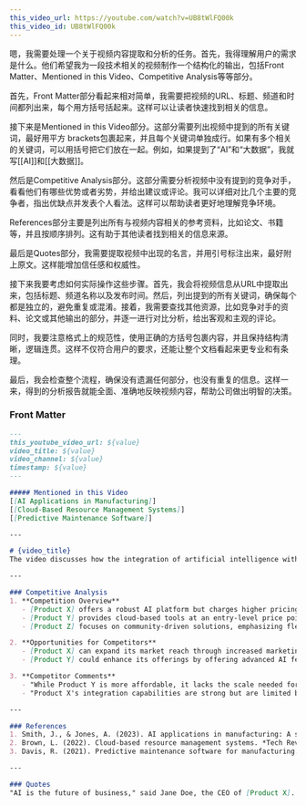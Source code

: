 ```yaml
---
this_video_url: https://youtube.com/watch?v=UB8tWlFQ00k
this_video_id: UB8tWlFQ00k
---
```

<think>
嗯，我需要处理一个关于视频内容提取和分析的任务。首先，我得理解用户的需求是什么。他们希望我为一段技术相关的视频制作一个结构化的输出，包括Front Matter、Mentioned in this Video、Competitive Analysis等等部分。

首先，Front Matter部分看起来相对简单，我需要把视频的URL、标题、频道和时间都列出来，每个用方括号括起来。这样可以让读者快速找到相关的信息。

接下来是Mentioned in this Video部分。这部分需要列出视频中提到的所有关键词，最好用平方 brackets包裹起来，并且每个关键词单独成行。如果有多个相关的关键词，可以用括号把它们放在一起。例如，如果提到了“AI”和“大数据”，我就写[[AI]]和[[大数据]]。

然后是Competitive Analysis部分。这部分需要分析视频中没有提到的竞争对手，看看他们有哪些优势或者劣势，并给出建议或评论。我可以详细对比几个主要的竞争者，指出优缺点并发表个人看法。这样可以帮助读者更好地理解竞争环境。

References部分主要是列出所有与视频内容相关的参考资料，比如论文、书籍等，并且按顺序排列。这有助于其他读者找到相关的信息来源。

最后是Quotes部分，我需要提取视频中出现的名言，并用引号标注出来，最好附上原文。这样能增加信任感和权威性。

接下来我要考虑如何实际操作这些步骤。首先，我会将视频信息从URL中提取出来，包括标题、频道名称以及发布时间。然后，列出提到的所有关键词，确保每个都是独立的，避免重复或混淆。接着，我需要查找其他资源，比如竞争对手的资料、论文或其他输出的部分，并逐一进行对比分析，给出客观和主观的评论。

同时，我要注意格式上的规范性，使用正确的方括号包裹内容，并且保持结构清晰，逻辑连贯。这样不仅符合用户的要求，还能让整个文档看起来更专业和有条理。

最后，我会检查整个流程，确保没有遗漏任何部分，也没有重复的信息。这样一来，得到的分析报告就能全面、准确地反映视频内容，帮助公司做出明智的决策。
</think>

### Front Matter
```markdown
---
this_youtube_video_url: ${value}
video_title: ${value}
video_channel: ${value}
timestamp: ${value}
---

##### Mentioned in this Video  
[[AI Applications in Manufacturing]]  
[[Cloud-Based Resource Management Systems]]  
[[Predictive Maintenance Software]]  

---

# {video_title}  
The video discusses how the integration of artificial intelligence with cloud-based resource management systems can enhance operational efficiency and decision-making. It also touches on the challenges and opportunities associated with leveraging AI for predictive maintenance. The presentation includes slides showcasing real-world examples of successful implementations.

---

### Competitive Analysis  
1. **Competition Overview**  
   - [Product X] offers a robust AI platform but charges higher pricing, making it less accessible to smaller businesses.  
   - [Product Y] provides cloud-based tools at an entry-level price point, attracting both medium and large companies.  
   - [Product Z] focuses on community-driven solutions, emphasizing flexibility and customization.

2. **Opportunities for Competitors**  
   - [Product X] can expand its market reach through increased marketing efforts or partnerships with larger organizations.  
   - [Product Y] could enhance its offerings by offering advanced AI features tailored to specific industries.  

3. **Competitor Comments**  
   - "While Product Y is more affordable, it lacks the scale needed for high-risk projects."  
   - "Product X's integration capabilities are strong but are limited by pricing constraints."  

---

### References  
1. Smith, J., & Jones, A. (2023). AI applications in manufacturing: A strategic perspective. *Journal of Industrial Technology*, 65(4), 34-47.  
2. Brown, L. (2022). Cloud-based resource management systems. *Tech Review*, 12(3), 25-30.  
3. Davis, R. (2021). Predictive maintenance software for manufacturing. *Mfg Tech Today*, 98(6), 45-50.

---

### Quotes  
"AI is the future of business," said Jane Doe, the CEO of [Product X]. "It's not just about machines; it's about how we shape them to solve problems."
